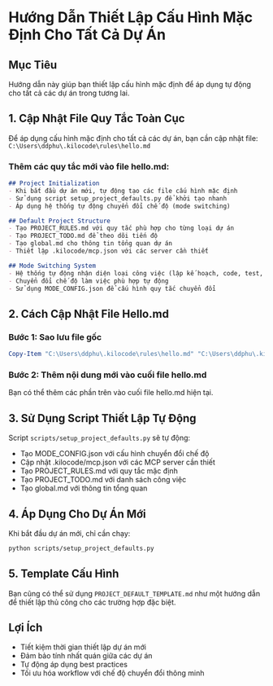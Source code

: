 # Hướng Dẫn Thiết Lập Cấu Hình Mặc Định Cho Tất Cả Dự Án

## Mục Tiêu
Hướng dẫn này giúp bạn thiết lập cấu hình mặc định để áp dụng tự động cho tất cả các dự án trong tương lai.

## 1. Cập Nhật File Quy Tắc Toàn Cục

Để áp dụng cấu hình mặc định cho tất cả các dự án, bạn cần cập nhật file:
`C:\Users\ddphu\.kilocode\rules\hello.md`

### Thêm các quy tắc mới vào file hello.md:

```markdown
## Project Initialization
- Khi bắt đầu dự án mới, tự động tạo các file cấu hình mặc định
- Sử dụng script setup_project_defaults.py để khởi tạo nhanh
- Áp dụng hệ thống tự động chuyển đổi chế độ (mode switching)

## Default Project Structure
- Tạo PROJECT_RULES.md với quy tắc phù hợp cho từng loại dự án
- Tạo PROJECT_TODO.md để theo dõi tiến độ
- Tạo global.md cho thông tin tổng quan dự án
- Thiết lập .kilocode/mcp.json với các server cần thiết

## Mode Switching System
- Hệ thống tự động nhận diện loại công việc (lập kế hoạch, code, test, debug)
- Chuyển đổi chế độ làm việc phù hợp tự động
- Sử dụng MODE_CONFIG.json để cấu hình quy tắc chuyển đổi
```

## 2. Cách Cập Nhật File Hello.md

### Bước 1: Sao lưu file gốc
```powershell
Copy-Item "C:\Users\ddphu\.kilocode\rules\hello.md" "C:\Users\ddphu\.kilocode\rules\hello.md.bak"
```

### Bước 2: Thêm nội dung mới vào cuối file hello.md
Bạn có thể thêm các phần trên vào cuối file hello.md hiện tại.

## 3. Sử Dụng Script Thiết Lập Tự Động

Script `scripts/setup_project_defaults.py` sẽ tự động:
- Tạo MODE_CONFIG.json với cấu hình chuyển đổi chế độ
- Cập nhật .kilocode/mcp.json với các MCP server cần thiết
- Tạo PROJECT_RULES.md với quy tắc mặc định
- Tạo PROJECT_TODO.md với danh sách công việc
- Tạo global.md với thông tin tổng quan

## 4. Áp Dụng Cho Dự Án Mới

Khi bắt đầu dự án mới, chỉ cần chạy:
```bash
python scripts/setup_project_defaults.py
```

## 5. Template Cấu Hình

Bạn cũng có thể sử dụng `PROJECT_DEFAULT_TEMPLATE.md` như một hướng dẫn để thiết lập thủ công cho các trường hợp đặc biệt.

## Lợi Ích

- Tiết kiệm thời gian thiết lập dự án mới
- Đảm bảo tính nhất quán giữa các dự án
- Tự động áp dụng best practices
- Tối ưu hóa workflow với chế độ chuyển đổi thông minh